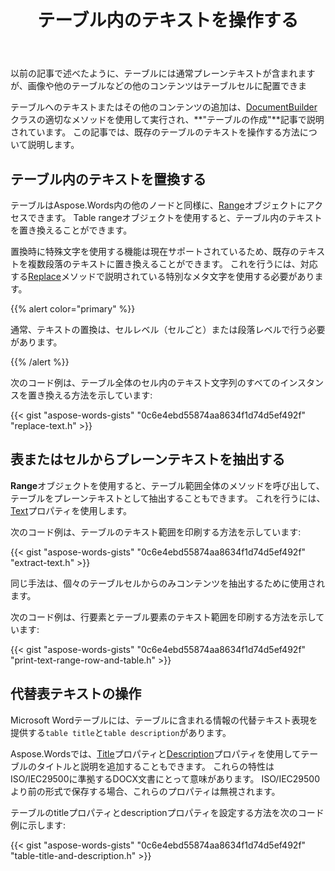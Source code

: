 ﻿---
title: テーブル内のテキストを操作する
second_title: C++の場合Aspose.Words
articleTitle: テーブル内のテキストを操作する
linktitle: テーブル内のテキストを操作する
description: "C++でテーブル内のテキストを置き換えます。 C++を使用してテーブルまたはセルからプレーンテキストを抽出します。"
type: docs
weight: 60
url: /ja/cpp/work-with-text-in-a-table/
---

以前の記事で述べたように、テーブルには通常プレーンテキストが含まれますが、画像や他のテーブルなどの他のコンテンツはテーブルセルに配置できま

テーブルへのテキストまたはその他のコンテンツの追加は、[DocumentBuilder](https://reference.aspose.com/words/cpp/aspose.words/documentbuilder/)クラスの適切なメソッドを使用して実行され、**"テーブルの作成"**記事で説明されています。 この記事では、既存のテーブルのテキストを操作する方法について説明します。

## テーブル内のテキストを置換する

テーブルはAspose.Words内の他のノードと同様に、[Range](https://reference.aspose.com/words/cpp/aspose.words/range/)オブジェクトにアクセスできます。 Table rangeオブジェクトを使用すると、テーブル内のテキストを置き換えることができます。

置換時に特殊文字を使用する機能は現在サポートされているため、既存のテキストを複数段落のテキストに置き換えることができます。 これを行うには、対応する[Replace](https://reference.aspose.com/words/cpp/aspose.words/range/replace/)メソッドで説明されている特別なメタ文字を使用する必要があります。

{{% alert color="primary" %}}

通常、テキストの置換は、セルレベル（セルごと）または段落レベルで行う必要があります。

{{% /alert %}}

次のコード例は、テーブル全体のセル内のテキスト文字列のすべてのインスタンスを置き換える方法を示しています:

{{< gist "aspose-words-gists" "0c6e4ebd55874aa8634f1d74d5ef492f" "replace-text.h" >}}

## 表またはセルからプレーンテキストを抽出する

**Range**オブジェクトを使用すると、テーブル範囲全体のメソッドを呼び出して、テーブルをプレーンテキストとして抽出することもできます。 これを行うには、[Text](https://reference.aspose.com/words/cpp/aspose.words/range/get_text/)プロパティを使用します。

次のコード例は、テーブルのテキスト範囲を印刷する方法を示しています:

{{< gist "aspose-words-gists" "0c6e4ebd55874aa8634f1d74d5ef492f" "extract-text.h" >}}

同じ手法は、個々のテーブルセルからのみコンテンツを抽出するために使用されます。

次のコード例は、行要素とテーブル要素のテキスト範囲を印刷する方法を示しています:

{{< gist "aspose-words-gists" "0c6e4ebd55874aa8634f1d74d5ef492f" "print-text-range-row-and-table.h" >}}

## 代替表テキストの操作

Microsoft Wordテーブルには、テーブルに含まれる情報の代替テキスト表現を提供する`table title`と`table description`があります。

Aspose.Wordsでは、[Title](https://reference.aspose.com/words/cpp/aspose.words.tables/table/get_title/)プロパティと[Description](https://reference.aspose.com/words/cpp/aspose.words.tables/table/get_description/)プロパティを使用してテーブルのタイトルと説明を追加することもできます。 これらの特性はISO/IEC29500に準拠するDOCX文書にとって意味があります。 ISO/IEC29500より前の形式で保存する場合、これらのプロパティは無視されます。

テーブルのtitleプロパティとdescriptionプロパティを設定する方法を次のコード例に示します:

{{< gist "aspose-words-gists" "0c6e4ebd55874aa8634f1d74d5ef492f" "table-title-and-description.h" >}}